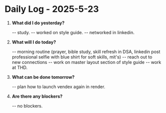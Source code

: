 # Daily Log - 2025-5-23

1. **What did I do yesterday?**
   
   -- study.
   -- worked on style guide.
   -- networked in linkedin.

2. **What will I do today?**
   
   -- morning routine (prayer, bible study, skill refresh in DSA, linkedin post professional selfie with blue shirt for soft skills, mit's)
   -- reach out to new connections
   -- work on master layout section of style guide
   -- work at THD.

3. **What can be done tomorrow?**

   -- plan how to launch vendex again in render.

4. **Are there any blockers?**

   -- no blockers.

<!-- 

git add .; git commit -m "daily stand-up"; git push;
git add .; git commit -m "daily close"; git push;

-->